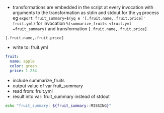 - transformations are embedded in the script at every invocation
  with arguments to the transformation as stdin and stdout for the `yq` process
  eg `export fruit_summary=$(yq e '[.fruit.name,.fruit.price]' fruit.yml)`
  for invocation `%(summarize_fruits <fruit.yml =fruit_summary)`
  and transformation `[.fruit.name,.fruit.price]`

```yq :[summarize_fruits]
[.fruit.name,.fruit.price]
```

- write to: fruit.yml

```yaml :(make_fruit_file) >fruit.yml
fruit:
  name: apple
  color: green
  price: 1.234
```

- include summarize_fruits
- output value of var fruit_summary
- read from: fruit.yml
- result into var: fruit_summary instead of stdout

```bash :show_fruit_yml +(make_fruit_file) %(summarize_fruits <fruit.yml >$fruit_summary)
echo "fruit_summary: ${fruit_summary:-MISSING}"
```
